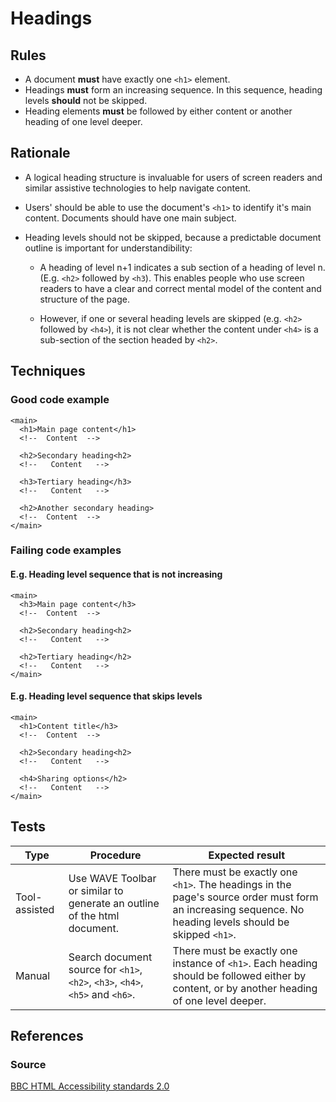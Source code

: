 # Headings

## Rules

* A document **must** have exactly one `<h1>` element.
* Headings **must** form an increasing sequence. In this sequence, heading levels **should** not be skipped.
* Heading elements **must** be followed by either content or another heading of one level deeper.

## Rationale

* A logical heading structure is invaluable for users of screen readers and similar assistive technologies to help navigate content.
* Users' should be able to use the document's `<h1>` to identify it's main content. Documents should have one main subject.
* Heading levels should not be skipped, because a predictable document outline is important for understandibility:

  * A heading of level n+1 indicates a sub section of a heading of level n. (E.g. `<h2>` followed by `<h3`). This enables people who use screen readers to have a clear and correct mental model of the content and structure of the page.

  * However, if one or several heading levels are skipped (e.g. `<h2>` followed by `<h4>`), it is not clear whether the content under `<h4>` is a sub-section of the section headed by `<h2>`.

## Techniques

### Good code example

```
<main>
  <h1>Main page content</h1>
  <!--  Content  -->
  
  <h2>Secondary heading<h2>
  <!--   Content   -->
  
  <h3>Tertiary heading</h3>
  <!--   Content   -->
    
  <h2>Another secondary heading>
  <!--  Content  -->
</main>
```

### Failing code examples

#### E.g. Heading level sequence that is not increasing

```
<main>
  <h3>Main page content</h3>
  <!--  Content  -->
  
  <h2>Secondary heading<h2>
  <!--   Content   -->
  
  <h2>Tertiary heading</h2>
  <!--   Content   -->
</main>
```

#### E.g. Heading level sequence that skips levels

```
<main>
  <h1>Content title</h3>
  <!--  Content  -->
  
  <h2>Secondary heading<h2>
  <!--   Content   -->
  
  <h4>Sharing options</h2>
  <!--   Content   -->
</main>
```

## Tests

Type | Procedure | Expected result
--- | --- | ---
Tool-assisted | Use WAVE Toolbar or similar to generate an outline of the html document. | There must be exactly one `<h1>`. The headings in the page's source order must form an increasing sequence. No heading levels should be skipped `<h1>`.
Manual | Search document source for `<h1>`, `<h2>`, `<h3>`, `<h4>`, `<h5>` and `<h6>`. | There must be exactly one instance of `<h1>`. Each heading should be followed either by content, or by another heading of one level deeper.

## References

### Source

[BBC HTML Accessibility standards 2.0](http://www.bbc.co.uk/guidelines/futuremedia/accessibility/html/headings.shtml)

